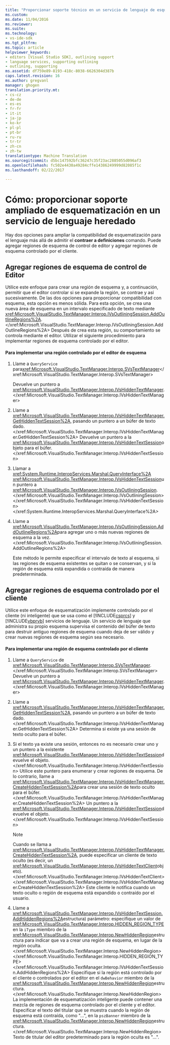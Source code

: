 ```yaml
---
title: "Proporcionar soporte técnico en un servicio de lenguaje de esquematización | Documentos de Microsoft"
ms.custom: 
ms.date: 11/04/2016
ms.reviewer: 
ms.suite: 
ms.technology:
- vs-ide-sdk
ms.tgt_pltfrm: 
ms.topic: article
helpviewer_keywords:
- editors [Visual Studio SDK], outlining support
- language services, supporting outlining
- outlining, supporting
ms.assetid: df759e89-8193-418c-8038-6626304d387b
caps.latest.revision: 16
ms.author: gregvanl
manager: ghogen
translation.priority.mt:
- cs-cz
- de-de
- es-es
- fr-fr
- it-it
- ja-jp
- ko-kr
- pl-pl
- pt-br
- ru-ru
- tr-tr
- zh-cn
- zh-tw
translationtype: Machine Translation
ms.sourcegitcommit: d5bc147592bfc36247c35f23ac2885055d096af3
ms.openlocfilehash: fc502e4430a49284cffe14386249999d82085f1c
ms.lasthandoff: 02/22/2017

---
```

# <a name="how-to-provide-expanded-outlining-support-in-a-legacy-language-service"></a>Cómo: proporcionar soporte ampliado de esquematización en un servicio de lenguaje heredado
Hay dos opciones para ampliar la compatibilidad de esquematización para el lenguaje más allá de admitir el **contraer a definiciones** comando. Puede agregar regiones de esquema de control de editor y agregar regiones de esquema controlado por el cliente.  
  
## <a name="adding-editor-controlled-outline-regions"></a>Agregar regiones de esquema de control de Editor  
 Utilice este enfoque para crear una región de esquema y, a continuación, permitir que el editor controlar si se expande la región, se contrae y así sucesivamente. De las dos opciones para proporcionar compatibilidad con esquema, esta opción es menos sólida. Para esta opción, se crea una nueva área de esquema en un intervalo especificado de texto mediante <xref:Microsoft.VisualStudio.TextManager.Interop.IVsOutliningSession.AddOutlineRegions%2A>.</xref:Microsoft.VisualStudio.TextManager.Interop.IVsOutliningSession.AddOutlineRegions%2A> Después de crea esta región, su comportamiento se controla mediante el editor. Utilizar el siguiente procedimiento para implementar regiones de esquema controlado por el editor.  
  
#### <a name="to-implement-an-editor-controlled-outline-region"></a>Para implementar una región controlado por el editor de esquema  
  
1.  Llame a `QueryService` para<xref:Microsoft.VisualStudio.TextManager.Interop.SVsTextManager></xref:Microsoft.VisualStudio.TextManager.Interop.SVsTextManager>  
  
     Devuelve un puntero a <xref:Microsoft.VisualStudio.TextManager.Interop.IVsHiddenTextManager>.</xref:Microsoft.VisualStudio.TextManager.Interop.IVsHiddenTextManager>  
  
2.  Llame a <xref:Microsoft.VisualStudio.TextManager.Interop.IVsHiddenTextManager.GetHiddenTextSession%2A>, pasando un puntero a un búfer de texto dado.</xref:Microsoft.VisualStudio.TextManager.Interop.IVsHiddenTextManager.GetHiddenTextSession%2A> Devuelve un puntero a la <xref:Microsoft.VisualStudio.TextManager.Interop.IVsHiddenTextSession>objeto para el búfer.</xref:Microsoft.VisualStudio.TextManager.Interop.IVsHiddenTextSession>  
  
3.  Llamar a <xref:System.Runtime.InteropServices.Marshal.QueryInterface%2A> <xref:Microsoft.VisualStudio.TextManager.Interop.IVsHiddenTextSession>un puntero a <xref:Microsoft.VisualStudio.TextManager.Interop.IVsOutliningSession>.</xref:Microsoft.VisualStudio.TextManager.Interop.IVsOutliningSession> </xref:Microsoft.VisualStudio.TextManager.Interop.IVsHiddenTextSession> </xref:System.Runtime.InteropServices.Marshal.QueryInterface%2A>  
  
4.  Llame a <xref:Microsoft.VisualStudio.TextManager.Interop.IVsOutliningSession.AddOutlineRegions%2A>para agregar uno o más nuevas regiones de esquema a la vez.</xref:Microsoft.VisualStudio.TextManager.Interop.IVsOutliningSession.AddOutlineRegions%2A>  
  
     Este método le permite especificar el intervalo de texto al esquema, si las regiones de esquema existentes se quitan o se conservan, y si la región de esquema está expandida o contraída de manera predeterminada.  
  
## <a name="adding-client-controlled-outline-regions"></a>Agregar regiones de esquema controlado por el cliente  
 Utilice este enfoque de esquematización implemente controlado por el cliente (ni inteligente) que se usa como el [!INCLUDE[csprcs](../../data-tools/includes/csprcs_md.md)] y [!INCLUDE[vbprvb](../../code-quality/includes/vbprvb_md.md)] servicios de lenguaje. Un servicio de lenguaje que administra su propio esquema supervisa el contenido del búfer de texto para destruir antiguo regiones de esquema cuando deja de ser válido y crear nuevas regiones de esquema según sea necesario.  
  
#### <a name="to-implement-a-client-controlled-outline-region"></a>Para implementar una región de esquema controlado por el cliente  
  
1.  Llame a `QueryService` de <xref:Microsoft.VisualStudio.TextManager.Interop.SVsTextManager>.</xref:Microsoft.VisualStudio.TextManager.Interop.SVsTextManager> Devuelve un puntero a <xref:Microsoft.VisualStudio.TextManager.Interop.IVsHiddenTextManager>.</xref:Microsoft.VisualStudio.TextManager.Interop.IVsHiddenTextManager>  
  
2.  Llame a <xref:Microsoft.VisualStudio.TextManager.Interop.IVsHiddenTextManager.GetHiddenTextSession%2A>, pasando un puntero a un búfer de texto dado.</xref:Microsoft.VisualStudio.TextManager.Interop.IVsHiddenTextManager.GetHiddenTextSession%2A> Determina si existe ya una sesión de texto oculto para el búfer.  
  
3.  Si el texto ya existe una sesión, entonces no es necesario crear uno y un puntero a la existente <xref:Microsoft.VisualStudio.TextManager.Interop.IVsHiddenTextSession>devuelve el objeto.</xref:Microsoft.VisualStudio.TextManager.Interop.IVsHiddenTextSession> Utilice este puntero para enumerar y crear regiones de esquema. De lo contrario, llame a <xref:Microsoft.VisualStudio.TextManager.Interop.IVsHiddenTextManager.CreateHiddenTextSession%2A>para crear una sesión de texto oculto para el búfer.</xref:Microsoft.VisualStudio.TextManager.Interop.IVsHiddenTextManager.CreateHiddenTextSession%2A> Un puntero a la <xref:Microsoft.VisualStudio.TextManager.Interop.IVsHiddenTextSession>devuelve el objeto.</xref:Microsoft.VisualStudio.TextManager.Interop.IVsHiddenTextSession>  
  
    > [!NOTE]
    >  Cuando se llama a <xref:Microsoft.VisualStudio.TextManager.Interop.IVsHiddenTextManager.CreateHiddenTextSession%2A>, puede especificar un cliente de texto oculto (es decir, un <xref:Microsoft.VisualStudio.TextManager.Interop.IVsHiddenTextClient>objeto).</xref:Microsoft.VisualStudio.TextManager.Interop.IVsHiddenTextClient> </xref:Microsoft.VisualStudio.TextManager.Interop.IVsHiddenTextManager.CreateHiddenTextSession%2A> Este cliente le notifica cuando un texto oculto o región de esquema está expandido o contraído por el usuario.  
  
4.  Llame a <xref:Microsoft.VisualStudio.TextManager.Interop.IVsHiddenTextSession.AddHiddenRegions%2A>estructura) parámetro: especifique un valor de <xref:Microsoft.VisualStudio.TextManager.Interop.HIDDEN_REGION_TYPE>en la `iType` miembro de la <xref:Microsoft.VisualStudio.TextManager.Interop.NewHiddenRegion>estructura para indicar que va a crear una región de esquema, en lugar de la región oculta.</xref:Microsoft.VisualStudio.TextManager.Interop.NewHiddenRegion> </xref:Microsoft.VisualStudio.TextManager.Interop.HIDDEN_REGION_TYPE> </xref:Microsoft.VisualStudio.TextManager.Interop.IVsHiddenTextSession.AddHiddenRegions%2A> Especifique si la región está controlado por el cliente o controlados por el editor en el `dwBehavior` miembro de la <xref:Microsoft.VisualStudio.TextManager.Interop.NewHiddenRegion>estructura.</xref:Microsoft.VisualStudio.TextManager.Interop.NewHiddenRegion> La implementación de esquematización inteligente puede contener una mezcla de regiones de esquema controlado por el cliente y el editor. Especificar el texto del titular que se muestra cuando la región de esquema está contraída, como "...", en la `pszBanner` miembro de la <xref:Microsoft.VisualStudio.TextManager.Interop.NewHiddenRegion>estructura.</xref:Microsoft.VisualStudio.TextManager.Interop.NewHiddenRegion> Texto de titular del editor predeterminado para la región oculta es "...".
